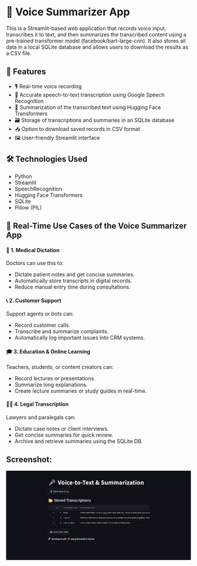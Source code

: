 # 🎤 Voice Summarizer App
This is a Streamlit-based web application that records voice input, transcribes it to text, and then summarizes the transcribed content using a pre-trained transformer model (facebook/bart-large-cnn). It also stores all data in a local SQLite database and allows users to download the results as a CSV file.

## 🚀 Features

- 🎙️ Real-time voice recording
- 📜 Accurate speech-to-text transcription using Google Speech Recognition
- 📝 Summarization of the transcribed text using Hugging Face Transformers
- 🗃️ Storage of transcriptions and summaries in an SQLite database
- 📥 Option to download saved records in CSV format
- 🖼️ User-friendly Streamlit interface

## 🛠️ Technologies Used

- Python
- Streamlit
- SpeechRecognition
- Hugging Face Transformers
- SQLite
- Pillow (PIL)

## 🧠 Real-Time Use Cases of the Voice Summarizer App

#### 🏥 1. Medical Dictation
Doctors can use this to:
- Dictate patient notes and get concise summaries.
- Automatically store transcripts in digital records.
- Reduce manual entry time during consultations.

#### 📞 2. Customer Support
Support agents or bots can:
- Record customer calls.
- Transcribe and summarize complaints.
- Automatically log important issues into CRM systems.

#### 🎓 3. Education & Online Learning
Teachers, students, or content creators can:
- Record lectures or presentations.
- Summarize long explanations.
- Create lecture summaries or study guides in real-time.

#### 🧑‍⚖️ 4. Legal Transcription
Lawyers and paralegals can:
- Dictate case notes or client interviews.
- Get concise summaries for quick review.
- Archive and retrieve summaries using the SQLite DB.

## Screenshot:
![Text_ss](https://github.com/Vaishnavi26-Kasture/Voice_Text-Summarizer-Web-App/blob/main/Text_ss.jpeg?raw=true)





  

